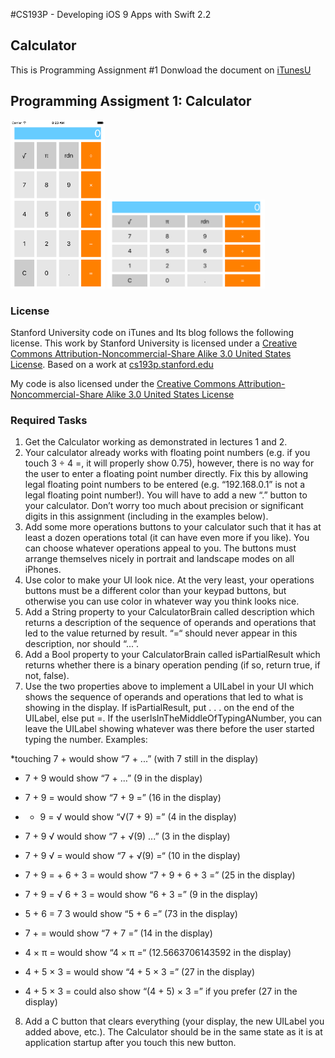 #CS193P - Developing iOS 9 Apps with Swift 2.2

## Calculator 
This is Programming Assignment #1
Donwload the document on [iTunesU]( http://apple.co/1OapOAg)


## Programming Assigment 1: Calculator
<img src="https://github.com/oliverbarreto/CS193p2016_Calculator1/blob/master/Calculator1.png" width= "30%">
<img src="https://github.com/oliverbarreto/CS193p2016_Calculator1/blob/master/Calculator2.png" width="50%">

### License
Stanford University code on iTunes and Its blog follows the following license. This work by Stanford University is licensed under a [Creative Commons Attribution-Noncommercial-Share Alike 3.0 United States License](http://creativecommons.org/licenses/by-nc-sa/3.0/us/). Based on a work at [cs193p.stanford.edu](http://cs193p.stanford.edu/)

My code is also licensed under the [Creative Commons Attribution-Noncommercial-Share Alike 3.0 United States License](http://creativecommons.org/licenses/by-nc-sa/3.0/us/)
<!---
![Calculator](https://github.com/oliverbarreto/CS193p2016_Calculator1/blob/master/Calculator1.png "Logo Title Text 1")
-->


### Required Tasks
1. Get the Calculator working as demonstrated in lectures 1 and 2.
2. Your calculator already works with floating point numbers (e.g. if you touch 3 ÷ 4 =, it will properly show 0.75), however, there is no way for the user to enter a floating point number directly. Fix this by allowing legal floating point numbers to be entered (e.g. “192.168.0.1” is not a legal floating point number!). You will have to add a new “.” button to your calculator. Don’t worry too much about precision or significant digits in this assignment (including in the examples below).
3. Add some more operations buttons to your calculator such that it has at least a dozen operations total (it can have even more if you like). You can choose whatever operations appeal to you. The buttons must arrange themselves nicely in portrait and landscape modes on all iPhones.
4. Use color to make your UI look nice. At the very least, your operations buttons must be a different color than your keypad buttons, but otherwise you can use color in whatever way you think looks nice.
5. Add a String property to your CalculatorBrain called description which returns a description of the sequence of operands and operations that led to the value returned by result. “=“ should never appear in this description, nor should “...”.
6. Add a Bool property to your CalculatorBrain called isPartialResult which returns whether there is a binary operation pending (if so, return true, if not, false).
7. Use the two properties above to implement a UILabel in your UI which shows the sequence of operands and operations that led to what is showing in the display. If isPartialResult, put . . . on the end of the UILabel, else put =. If the userIsInTheMiddleOfTypingANumber, you can leave the UILabel showing whatever was there before the user started typing the number. Examples:

*touching 7 + would show “7 + ...” (with 7 still in the display)
* 7 + 9 would show “7 + ...” (9 in the display)

* 7 + 9 = would show “7 + 9 =” (16 in the display)

* + 9 = √ would show “√(7 + 9) =” (4 in the display)

* 7 + 9 √ would show “7 + √(9) ...” (3 in the display)

* 7 + 9 √ = would show “7 + √(9) =“ (10 in the display)

* 7 + 9 = + 6 + 3 = would show “7 + 9 + 6 + 3 =” (25 in the display)

* 7 + 9 = √ 6 + 3 = would show “6 + 3 =” (9 in the display)

* 5 + 6 = 7 3 would show “5 + 6 =” (73 in the display)

* 7 + = would show “7 + 7 =” (14 in the display)

* 4 × π = would show “4 × π =“ (12.5663706143592 in the display)

* 4 + 5 × 3 = would show “4 + 5 × 3 =” (27 in the display)

* 4 + 5 × 3 = could also show “(4 + 5) × 3 =” if you prefer (27 in the display)


8. Add a C button that clears everything (your display, the new UILabel you added above, etc.). The Calculator should be in the same state as it is at application startup after you touch this new button.